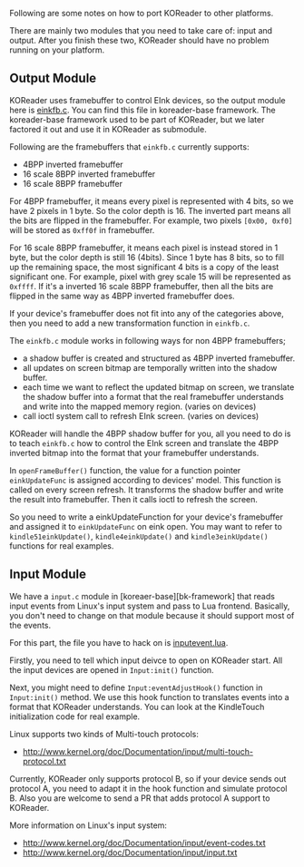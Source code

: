 Following are some notes on how to port KOReader to other platforms.

There are mainly two modules that you need to take care of: input and output.
After you finish these two, KOReader should have no problem running on your
platform.


## Output Module

KOReader uses framebuffer to control EInk devices, so the output module here is
[einkfb.c][einkfb-c]. You can find this file in koreader-base framework. The
koreader-base framework used to be part of KOReader, but we later factored it
out and use it in KOReader as submodule.

Following are the framebuffers that `einkfb.c` currently supports:
  * 4BPP inverted framebuffer
  * 16 scale 8BPP inverted framebuffer
  * 16 scale 8BPP framebuffer

For 4BPP framebuffer, it means every pixel is represented with 4 bits, so we
have 2 pixels in 1 byte. So the color depth is 16. The inverted part means all
the bits are flipped in the framebuffer. For example, two pixels `[0x00, 0xf0]`
will be stored as `0xff0f` in framebuffer.

For 16 scale 8BPP framebuffer, it means each pixel is instead stored in 1 byte,
but the color depth is still 16 (4bits). Since 1 byte has 8 bits, so to fill
up the remaining space, the most significant 4 bits is a copy of the least
significant one. For example, pixel with grey scale 15 will be represented as
`0xffff`. If it's a inverted 16 scale 8BPP framebuffer, then all the bits are
flipped in the same way as 4BPP inverted framebuffer does.

If your device's framebuffer does not fit into any of the categories above,
then you need to add a new transformation function in `einkfb.c`.

The `einkfb.c` module works in following ways for non 4BPP framebuffers;
  * a shadow buffer is created and structured as 4BPP inverted framebuffer.
  * all updates on screen bitmap are temporally written into the shadow buffer.
  * each time we want to reflect the updated bitmap on screen, we translate
    the shadow buffer into a format that the real framebuffer understands and
    write into the mapped memory region. (varies on devices)
  * call ioctl system call to refresh EInk screen. (varies on devices)

KOReader will handle the 4BPP shadow buffer for you, all you need to do is to
teach `einkfb.c` how to control the EInk screen and translate the 4BPP inverted
bitmap into the format that your framebuffer understands.

In `openFrameBuffer()` function, the value for a function pointer
`einkUpdateFunc` is assigned according to devices' model. This function is
called on every screen refresh. It transforms the shadow buffer and write the
result into framebuffer. Then it calls ioctl to refresh the screen.

So you need to write a einkUpdateFunction for your device's framebuffer and
assigned it to `einkUpdateFunc` on eink open. You may want to refer to
`kindle51einkUpdate()`, `kindle4einkUpdate()` and `kindle3einkUpdate()`
functions for real examples.



## Input Module

We have a `input.c` module in [koreaer-base][bk-framework] that reads input
events from Linux's input system and pass to Lua frontend. Basically, you don't
need to change on that module because it should support most of the events.

For this part, the file you have to hack on is [inputevent.lua][inputev].

Firstly, you need to tell which input deivce to open on KOReader start. All the
input devices are opened in `Input:init()` function.

Next, you might need to define `Input:eventAdjustHook()` function in
`Input:init()` method. We use this hook function to translates events into a
format that KOReader understands. You can look at the KindleTouch initialization code for real example.

Linux supports two kinds of Multi-touch protocols:
 * http://www.kernel.org/doc/Documentation/input/multi-touch-protocol.txt

Currently, KOReader only supports protocol B, so if your device sends out
protocol A, you need to adapt it in the hook function and simulate protocol B.
Also you are welcome to send a PR that adds protocol A support to KOReader.

More information on Linux's input system:
 * http://www.kernel.org/doc/Documentation/input/event-codes.txt
 * http://www.kernel.org/doc/Documentation/input/input.txt



[einkfb-c]:https://github.com/koreader/koreader-base/blob/master/einkfb.c
[kb-framework]:https://github.com/koreader/koreader-base
[inputev]:https://github.com/koreader/koreader/blob/master/frontend/ui/inputevent.lua

